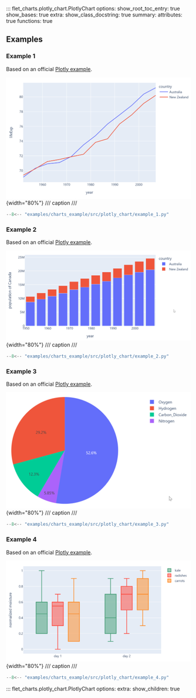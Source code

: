::: flet_charts.plotly_chart.PlotlyChart
    options:
        show_root_toc_entry: true
        show_bases: true
        extra:
            show_class_docstring: true
        summary:
            attributes: true
            functions: true

## Examples

### Example 1

Based on an official [Plotly example](https://plotly.com/python/line-charts).

![PlotlyChart example 1](../examples/charts_example/src/plotly_chart/media/example_1.png){width="80%"}
/// caption
///

```python
--8<-- "examples/charts_example/src/plotly_chart/example_1.py"
```

### Example 2

Based on an official [Plotly example](https://plotly.com/python/bar-charts).

![PlotlyChart example 2](../examples/charts_example/src/plotly_chart/media/example_2.png){width="80%"}
/// caption
///

```python
--8<-- "examples/charts_example/src/plotly_chart/example_2.py"
```

### Example 3

Based on an official [Plotly example](https://plotly.com/python/pie-charts).

![PlotlyChart example 3](../examples/charts_example/src/plotly_chart/media/example_3.png){width="80%"}
/// caption
///

```python
--8<-- "examples/charts_example/src/plotly_chart/example_3.py"
```

### Example 4

Based on an official [Plotly example](https://plotly.com/python/box-plots).

![PlotlyChart example 4](../examples/charts_example/src/plotly_chart/media/example_4.png){width="80%"}
/// caption
///

```python
--8<-- "examples/charts_example/src/plotly_chart/example_4.py"
```

::: flet_charts.plotly_chart.PlotlyChart
    options:
        extra:
            show_children: true